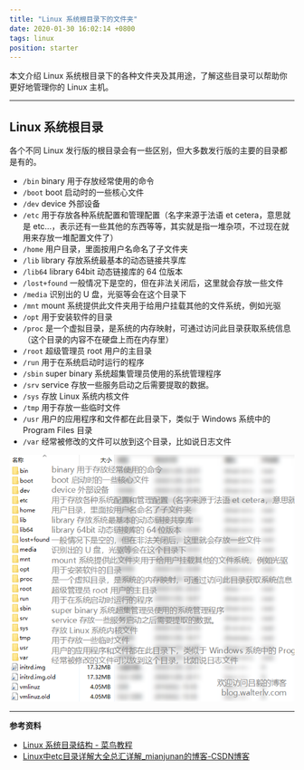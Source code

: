 ```yaml
---
title: "Linux 系统根目录下的文件夹"
date: 2020-01-30 16:02:14 +0800
tags: linux
position: starter
---
```


本文介绍 Linux 系统根目录下的各种文件夹及其用途，了解这些目录可以帮助你更好地管理你的 Linux 主机。

---

<div id="toc"></div>

## Linux 系统根目录

各个不同 Linux 发行版的根目录会有一些区别，但大多数发行版的主要的目录都是有的。

- `/bin` binary 用于存放经常使用的命令
- `/boot` boot 启动时的一些核心文件
- `/dev` device 外部设备
- `/etc` 用于存放各种系统配置和管理配置（名字来源于法语 et cetera，意思就是 etc...，表示还有一些其他的东西等等，其实就是指一堆杂项，不过现在就用来存放一堆配置文件了）
- `/home` 用户目录，里面按用户名命名了子文件夹
- `/lib` library 存放系统最基本的动态链接共享库
- `/lib64` library 64bit 动态链接库的 64 位版本
- `/lost+found` 一般情况下是空的，但在非法关闭后，这里就会存放一些文件
- `/media` 识别出的 U 盘，光驱等会在这个目录下
- `/mnt` mount 系统提供此文件夹用于给用户挂载其他的文件系统，例如光驱
- `/opt` 用于安装软件的目录
- `/proc` 是一个虚拟目录，是系统的内存映射，可通过访问此目录获取系统信息（这个目录的内容不在硬盘上而在内存里）
- `/root` 超级管理员 root 用户的主目录
- `/run` 用于在系统启动时运行的程序
- `/sbin` super binary 系统超集管理员使用的系统管理程序
- `/srv` service 存放一些服务启动之后需要提取的数据。
- `/sys` 存放 Linux 系统内核文件
- `/tmp` 用于存放一些临时文件
- `/usr` 用户的应用程序和文件都在此目录下，类似于 Windows 系统中的 Program Files 目录
- `/var` 经常被修改的文件可以放到这个目录，比如说日志文件

![Linux 系统根目录](/static/posts/2020-01-30-16-00-42.png)

---

**参考资料**

- [Linux 系统目录结构 - 菜鸟教程](https://www.runoob.com/linux/linux-system-contents.html)
- [Linux中etc目录详解大全总汇详解_mianjunan的博客-CSDN博客](https://blog.csdn.net/mianjunan/article/details/6684966)
